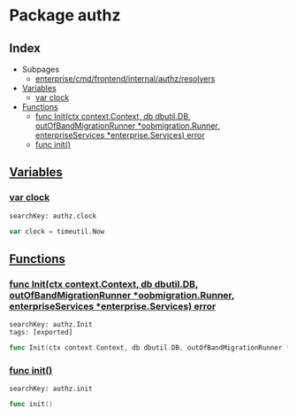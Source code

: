 # Package authz

## Index

* Subpages
  * [enterprise/cmd/frontend/internal/authz/resolvers](authz/resolvers.md)
* [Variables](#var)
    * [var clock](#clock)
* [Functions](#func)
    * [func Init(ctx context.Context, db dbutil.DB, outOfBandMigrationRunner *oobmigration.Runner, enterpriseServices *enterprise.Services) error](#Init)
    * [func init()](#init)


## <a id="var" href="#var">Variables</a>

### <a id="clock" href="#clock">var clock</a>

```
searchKey: authz.clock
```

```Go
var clock = timeutil.Now
```

## <a id="func" href="#func">Functions</a>

### <a id="Init" href="#Init">func Init(ctx context.Context, db dbutil.DB, outOfBandMigrationRunner *oobmigration.Runner, enterpriseServices *enterprise.Services) error</a>

```
searchKey: authz.Init
tags: [exported]
```

```Go
func Init(ctx context.Context, db dbutil.DB, outOfBandMigrationRunner *oobmigration.Runner, enterpriseServices *enterprise.Services) error
```

### <a id="init" href="#init">func init()</a>

```
searchKey: authz.init
```

```Go
func init()
```

